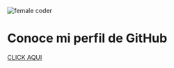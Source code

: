 ![female coder](https://wegate.eu/sites/default/files/shutterstock_606184016.jpg)
# Conoce mi perfil de GitHub
[CLICK AQUI](https://github.com/verohesa)

